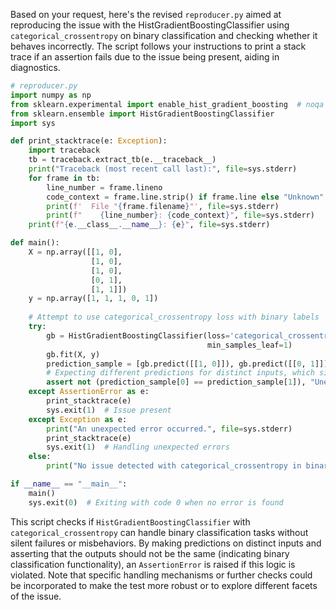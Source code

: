 Based on your request, here's the revised `reproducer.py` aimed at reproducing the issue with the HistGradientBoostingClassifier using `categorical_crossentropy` on binary classification and checking whether it behaves incorrectly. The script follows your instructions to print a stack trace if an assertion fails due to the issue being present, aiding in diagnostics.

```python
# reproducer.py
import numpy as np
from sklearn.experimental import enable_hist_gradient_boosting  # noqa
from sklearn.ensemble import HistGradientBoostingClassifier
import sys

def print_stacktrace(e: Exception):
    import traceback
    tb = traceback.extract_tb(e.__traceback__)
    print("Traceback (most recent call last):", file=sys.stderr)
    for frame in tb:
        line_number = frame.lineno
        code_context = frame.line.strip() if frame.line else "Unknown"
        print(f'  File "{frame.filename}"', file=sys.stderr)
        print(f"    {line_number}: {code_context}", file=sys.stderr)
    print(f"{e.__class__.__name__}: {e}", file=sys.stderr)

def main():
    X = np.array([[1, 0],
                  [1, 0],
                  [1, 0],
                  [0, 1],
                  [1, 1]])
    y = np.array([1, 1, 1, 0, 1])
    
    # Attempt to use categorical_crossentropy loss with binary labels
    try:
        gb = HistGradientBoostingClassifier(loss='categorical_crossentropy',
                                            min_samples_leaf=1)
        gb.fit(X, y)
        prediction_sample = [gb.predict([[1, 0]]), gb.predict([[0, 1]])]
        # Expecting different predictions for distinct inputs, which signifies possible issue
        assert not (prediction_sample[0] == prediction_sample[1]), "Unexpected prediction output"
    except AssertionError as e:
        print_stacktrace(e)
        sys.exit(1)  # Issue present
    except Exception as e:
        print("An unexpected error occurred.", file=sys.stderr)
        print_stacktrace(e)
        sys.exit(1)  # Handling unexpected errors
    else:
        print("No issue detected with categorical_crossentropy in binary classification.", file=sys.stdout)

if __name__ == "__main__":
    main()
    sys.exit(0)  # Exiting with code 0 when no error is found
```

This script checks if `HistGradientBoostingClassifier` with `categorical_crossentropy` can handle binary classification tasks without silent failures or misbehaviors. By making predictions on distinct inputs and asserting that the outputs should not be the same (indicating binary classification functionality), an `AssertionError` is raised if this logic is violated. Note that specific handling mechanisms or further checks could be incorporated to make the test more robust or to explore different facets of the issue.